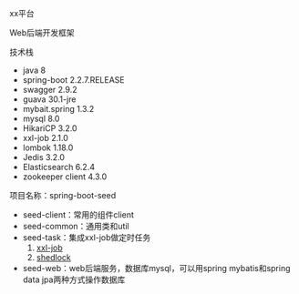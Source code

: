 xx平台

Web后端开发框架

技术栈
* java 8
* spring-boot 2.2.7.RELEASE
* swagger 2.9.2
* guava 30.1-jre
* mybait.spring 1.3.2
* mysql 8.0
* HikariCP 3.2.0
* xxl-job 2.1.0
* lombok 1.18.0
* Jedis 3.2.0
* Elasticsearch 6.2.4
* zookeeper client 4.3.0

项目名称：spring-boot-seed
* seed-client：常用的组件client
* seed-common：通用类和util
* seed-task：集成xxl-job做定时任务
    1. [xxl-job](https://github.com/xuxueli/xxl-job)
    2. [shedlock](https://github.com/lukas-krecan/ShedLock)
* seed-web：web后端服务，数据库mysql，可以用spring mybatis和spring data jpa两种方式操作数据库
